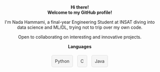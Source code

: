 <p align="center">
  <strong>Hi there!</strong><br>
  <strong>Welcome to my GitHub profile!</strong>
</p>

<p align="center">
  I'm Nada Hammami, a final-year Engineering Student at INSAT diving into data science and ML/DL, trying not to trip over my own code.
</p>

<p align="center">
  Open to collaborating on interesting and innovative projects.
</p>


<p align="center">
  <strong>Languages</strong>
</p>

<p align="center">
  <a href="#" style="display: inline-block; padding: 10px; margin: 5px; border: 1px solid #ddd; border-radius: 5px; background-color: #f5f5f5; color: #333; text-decoration: none;">Python</a>
  <a href="#" style="display: inline-block; padding: 10px; margin: 5px; border: 1px solid #ddd; border-radius: 5px; background-color: #f5f5f5; color: #333; text-decoration: none;">C</a>
  <a href="#" style="display: inline-block; padding: 10px; margin: 5px; border: 1px solid #ddd; border-radius: 5px; background-color: #f5f5f5; color: #333; text-decoration: none;">Java</a>
</p>



<!--
**hammami-nada/hammami-nada** is a ✨ _special_ ✨ repository because its `README.md` (this file) appears on your GitHub profile.

Here are some ideas to get you started:

- 🔭 I’m currently working on ...
- 🌱 I’m currently learning ...
- 👯 I’m looking to collaborate on ...
- 🤔 I’m looking for help with ...
- 💬 Ask me about ...
- 📫 How to reach me: ...
- 😄 Pronouns: ...
- ⚡ Fun fact: ...
-->
